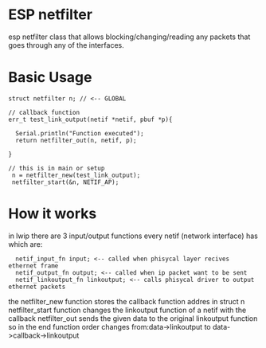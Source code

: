 # ESP netfilter

esp netfilter class that allows blocking/changing/reading any packets that goes through
any of the interfaces.

# Basic Usage
    struct netfilter n; // <-- GLOBAL
    
    // callback function
    err_t test_link_output(netif *netif, pbuf *p){
    
      Serial.println("Function executed");
      return netfilter_out(n, netif, p);
    
    }
    
    // this is in main or setup
     n = netfilter_new(test_link_output);
     netfilter_start(&n, NETIF_AP);

# How it works
in lwip there are 3 input/output functions every netif (network interface) has which are:

      netif_input_fn input; <-- called when phisycal layer recives ethernet frame
      netif_output_fn output; <-- called when ip packet want to be sent
      netif_linkoutput_fn linkoutput; <-- calls phisycal driver to output ethernet packets

the netfilter_new function stores the callback function addres in struct n
netfilter_start function changes the linkoutput function of a netif with the callback
netfilter_out sends the given data to the original linkoutput function so in the end
function order changes from:data->linkoutput to data->callback->linkoutput

